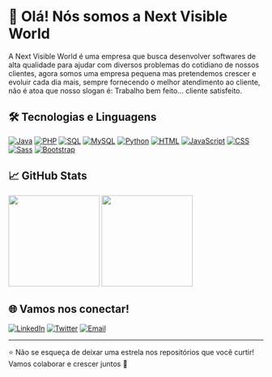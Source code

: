 # 👋 Olá! Nós somos a Next Visible World

A Next Visible World é uma empresa que busca desenvolver softwares de alta qualidade para ajudar com diversos problemas do cotidiano de nossos clientes, agora somos uma empresa pequena mas pretendemos crescer e evoluir cada dia mais, sempre fornecendo o melhor atendimento ao cliente, não é atoa que nosso slogan é: Trabalho bem feito... cliente satisfeito.

## 🛠️ Tecnologias e Linguagens

[![Java](https://img.shields.io/badge/Java-ED8B00?style=for-the-badge&logo=java&logoColor=white)](https://docs.oracle.com/en/java/)
[![PHP](https://img.shields.io/badge/PHP-777BB4?style=for-the-badge&logo=php&logoColor=white)](https://www.php.net/docs.php)
[![SQL](https://img.shields.io/badge/SQL-%2300f?style=for-the-badge&logo=database&logoColor=white)](https://www.w3schools.com/sql/)
[![MySQL](https://img.shields.io/badge/MySQL-%2300f?style=for-the-badge&logo=mysql&logoColor=white)](https://www.mysql.com/)
[![Python](https://img.shields.io/badge/Python-3776AB?style=for-the-badge&logo=python&logoColor=white)](https://docs.python.org/pt-br/3/)
[![HTML](https://img.shields.io/badge/HTML5-E34F26?style=for-the-badge&logo=html5&logoColor=white)](https://developer.mozilla.org/pt-BR/docs/Web/HTML)
[![JavaScript](https://img.shields.io/badge/JavaScript-F7DF1E?style=for-the-badge&logo=javascript&logoColor=black)](https://developer.mozilla.org/pt-BR/docs/Web/JavaScript)
[![CSS](https://img.shields.io/badge/CSS3-1572B6?style=for-the-badge&logo=css3&logoColor=white)](https://developer.mozilla.org/pt-BR/docs/Web/CSS)
[![Sass](https://img.shields.io/badge/Sass-%23CC6699?style=for-the-badge&logo=sass&logoColor=white)](https://sass-lang.com/)
[![Bootstrap](https://img.shields.io/badge/Bootstrap-563D7C?style=for-the-badge&logo=bootstrap&logoColor=white)](https://getbootstrap.com/docs/4.1/getting-started/introduction/)

## 📈 GitHub Stats

<div>
  <img height="180em" src="https://github-readme-stats.vercel.app/api?username=SeuUsername&show_icons=true&theme=radical&include_all_commits=true&count_private=true"/>
  <img height="180em" src="https://github-readme-stats.vercel.app/api/top-langs/?username=SeuUsername&layout=compact&langs_count=7&theme=radical"/>
</div>

## 🌐 Vamos nos conectar!

[![LinkedIn](https://img.shields.io/badge/LinkedIn-blue?style=for-the-badge&logo=linkedin&logoColor=white)](https://www.linkedin.com/in/SeuPerfil)
[![Twitter](https://img.shields.io/badge/Twitter-1DA1F2?style=for-the-badge&logo=twitter&logoColor=white)](https://twitter.com/SeuUsuario)
[![Email](https://img.shields.io/badge/Email-D14836?style=for-the-badge&logo=gmail&logoColor=white)](mailto:seuemail@exemplo.com)

---

⭐️ Não se esqueça de deixar uma estrela nos repositórios que você curtir! Vamos colaborar e crescer juntos 🚀
